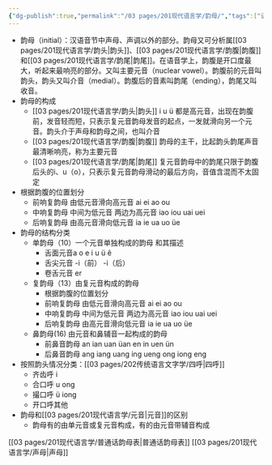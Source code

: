 ```yaml
---
{"dg-publish":true,"permalink":"/03 pages/201现代语言学/韵母/","tags":["语言学"],"created":"2024-11-30T21:06:01.312+08:00","updated":"2025-03-02T15:18:00.150+08:00"}
---
```


- 韵母（initial）：汉语音节中声母、声调以外的部分。韵母又可分析属[[03 pages/201现代语言学/韵头\|韵头]]、[[03 pages/201现代语言学/韵腹\|韵腹]]和[[03 pages/201现代语言学/韵尾\|韵尾]]。在语音学上，韵腹是开口度最大，听起来最响亮的部分。又叫主要元音（nuclear vowel）。韵腹前的元音叫韵头，韵头又叫介音（medial）。韵腹后的音素叫韵尾（ending），韵尾又叫收音。
- 韵母的构成
	- [[03 pages/201现代语言学/韵头\|韵头]] i u ü 都是高元音，出现在韵腹前，发音轻而短，只表示复元音韵母发音的起点，一发就滑向另一个元音。韵头介于声母和韵母之间，也叫介音
	- [[03 pages/201现代语言学/韵腹\|韵腹]] 韵母的主干，比起韵头韵尾声音最清晰响亮，称为主要元音
	- [[03 pages/201现代语言学/韵尾\|韵尾]] 复元音韵母中的韵尾只限于韵腹后头的i、u（o），只表示复元音韵母滑动的最后方向，音值含混而不太固定
- 根据韵腹的位置划分
	- 前响复韵母 由低元音滑向高元音 ai ei ao ou
	- 中响复韵母 中间为低元音 两边为高元音 iao iou uai uei
	- 后响复韵母 由高元音滑向低元音 ia ie ua uo üe
- 韵母的结构分类
	- 单韵母（10）一个元音单独构成的韵母 和其描述
		- 舌面元音a o e i u ü ê
		- 舌尖元音 -i（前） -i（后）
		- 卷舌元音 er
	- 复韵母（13）由复元音构成的韵母
		- 根据韵腹的位置划分
		- 前响复韵母 由低元音滑向高元音 ai ei ao ou
		- 中响复韵母 中间为低元音 两边为高元音 iao iou uai uei
		- 后响复韵母 由高元音滑向低元音 ia ie ua uo üe
	- 鼻韵母(16) 由元音和鼻辅音一起构成的韵母
		- 前鼻音韵母 an ian uan üan en in  uen ün
		- 后鼻音韵母 ang iang uang ing ueng ong iong eng
- 按照韵头情况分类：[[03 pages/202传统语言文字学/四呼\|四呼]]
	- 齐齿呼 i
	- 合口呼 u ong
	- 撮口呼 ü iong
	- 开口呼其他
- 韵母和[[03 pages/201现代语言学/元音\|元音]]的区别
	- 韵母有的由单元音或复元音构成，有的由元音带辅音构成

[[03 pages/201现代语言学/普通话韵母表\|普通话韵母表]]
[[03 pages/201现代语言学/声母\|声母]]